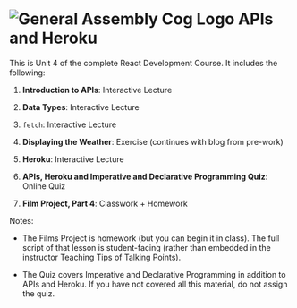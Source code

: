 # ![General Assembly Cog Logo](https://ga-dash.s3.amazonaws.com/production/assets/logo-9f88ae6c9c3871690e33280fcf557f33.png)  APIs and Heroku

This is Unit 4 of the complete React Development Course. It includes the following:

1) **Introduction to APIs**: Interactive Lecture

2) **Data Types**: Interactive Lecture

3) `fetch`: Interactive Lecture 

4) **Displaying the Weather**: Exercise (continues with blog from pre-work)

5) **Heroku**: Interactive Lecture

6) **APIs, Heroku and Imperative and Declarative Programming Quiz**: Online Quiz

7) **Film Project, Part 4**: Classwork + Homework

Notes:

- The Films Project is homework (but you can begin it in class). The full script of that lesson is student-facing (rather than embedded in the instructor Teaching Tips of Talking Points).

- The Quiz covers Imperative and Declarative Programming in addition to APIs and Heroku. If you have not covered all this material, do not assign the quiz.
